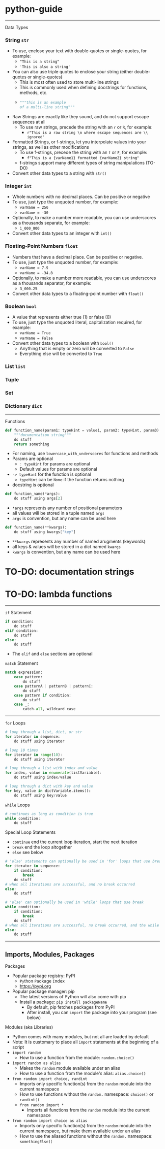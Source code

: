 # python-guide

---

Data Types

### String `str`

-   To use, enclose your text with double-quotes or single-quotes, for example:
    - `"This is a string"`
    - `'This is also a string'`
-   You can also use triple quotes to enclose your string (either double-quotes or single-quotes)
    -   This is most often used to store multi-line strings
    -   This is commonly used when defining docstrings for functions, methods, etc.
    -   ```python
        """this is an example
        of a multi-line string"""
        ```
-   Raw Strings are exactly like they sound, and do not support escape sequences at all
    -   To use raw strings, precede the string with an `r` or `R`, for example:
        -   `r"This is a raw string \n where escape sequences are \\ ignored"`
-   Formatted Strings, or f-strings, let you interpolate values into your strings, as well as other modifications
    -   To use f-strings, precede the string with an `f` or `F`, for example:
        -   `f"This is a {varName1} formatted {varName2} string"`
    -   f-strings support many different types of string manipulations (TO-DO)
-   Convert other data types to a string with `str()`

### Integer `int`

-   Whole numbers with no decimal places. Can be positive or negative
-   To use, just type the unquoted number, for example:
    -   `varName = 250`
    -   `varName = -30`
-   Optionally, to make a number more readable, you can use underscores as a thousands separate, for example:
    -   `1_000_000`
-   Convert other data types to an integer with `int()`

### Floating-Point Numbers `float`

-   Numbers that have a decimal place. Can be positive or negative.
-   To use, just type the unquoted number, for example:
    -   `varName = 7.9`
    -   `varName = -34.8`
-   Optionally, to make a number more readable, you can use underscores as a thousands separator, for example:
    -   `3_000.25`
-   Convert other data types to a floating-point number with `float()`

### Boolean `bool`

-   A value that represents either true (1) or false (0)
-   To use, just type the unquoted literal, capitalization required, for example:
    -   `varName = True`
    -   `varName = False`
-   Convert other data types to a boolean with `bool()`
    -   Anything that is empty or zero will be converted to `False`
    -   Everything else will be converted to `True`

### List `list`

### Tuple

### Set

### Dictionary `dict`

---

Functions

```python
def function_name(param1: typeHint = value1, param2: typeHint, param3) -> typeHint:
    """documentation string"""
    do stuff
    return something
```

-   For naming, use `lowercase_with_underscores` for functions and methods
-   Params are optional
    -   `: typeHint` for params are optional
    -   Default values for params are optional
-   `-> typeHint` for the function is optional
    -   `typeHint` can be `None` if the function returns nothing
-   docstring is optional

```python
def function_name(*args):
    do stuff using args[2]
```

- `*args` represents any number of positional parameters
- all values will be stored in a tuple named `args`
- `args` is convention, but any name can be used here

```python
def function_name(**kwargs):
    do stuff using kwargs["key"]
```

- `**kwargs` represents any number of named arugments (keywords)
- all keys & values will be stored in a dict named `kwargs`
- `kwargs` is convention, but any name can be used here

# TO-DO: documentation strings

# TO-DO: lambda functions

---

`if` Statement

```python
if condition:
    do stuff
elif condition:
    do stuff
else:
    do stuff
```

- The `elif` and `else` sections are optional

`match` Statement

```python
match expression:
    case pattern:
        do stuff
    case patternA | patternB | patternC:
        do stuff
    case pattern if condition:
        do stuff
    case _:
        catch-all, wildcard case
```

---

`for` Loops

```python
# loop through a list, dict, or str
for iterator in sequence:
    do stuff using iterator

# loop 10 times
for iterator in range(10):
    do stuff using iterator

# loop through a list with index and value
for index, value in enumerate(listVariable):
    do stuff using index/value

# loop through a dict with key and value
for key, value in dictVariable.items():
    do stuff using key/value
```

`while` Loops

```python
# continues as long as condition is true
while condition:
    do stuff
```

Special Loop Statements

- `continue`   end the current loop iteration, start the next iteration
- `break`      end the loop altogether
- `else`       see below

```python
# 'else' statements can optionally be used in 'for' loops that use break
for iterator in sequence:
    if condition:
        break
    do stuff
# when all iterations are successful, and no break occurred
else:
    do stuff

# 'else' can optionally be used in 'while' loops that use break
while condition:
    if condition:
        break
    do stuff
# when all iterations are successful, no break occurred, and the while condition is now false
else:
    do stuff
```

---

## Imports, Modules, Packages

Packages

-   Popular package registry: PyPI
    -   `Py`thon `P`ackage `I`ndex
    -   https://pypi.org
-   Popular package manager: pip
    -   The latest versions of Python will also come with pip
    -   Install a package: `pip install packageName`
        -   By default, pip fetches packages from PyPI
        -   After install, you can `import` the package into your program (see below)

Modules (aka Libraries)

-   Python comes with many modules, but not all are loaded by default
-   Note: It is customary to place all `import` statements at the beginning of a script
-   `import random`
    -   How to use a function from the module: `random.choice()`
-   `import random as alias`
    -   Makes the `random` module available under an alias
    -   How to use a function from the module's alias: `alias.choice()`
-   `from random import choice, randint`
    -   Imports only specific function(s) from the `random` module into the current namespace
    -   How to use functions without the `random.` namespace: `choice()` or `randint()`
    -   `from random import *`
        -   Imports all functions from the `random` module into the current namespace
-   `from random import choice as alias`
    -   Imports only specific function(s) from the `random` module into the current namespace, but make them available under an alias
    -   How to use the aliased functions without the `random.` namespace: `somethingElse()`

